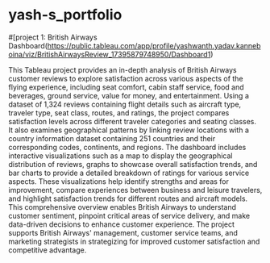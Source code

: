 # yash-s_portfolio
#[project 1: British Airways Dashboard(https://public.tableau.com/app/profile/yashwanth.yadav.kanneboina/viz/BritishAirwaysReview_17395879748950/Dashboard1)

This Tableau project provides an in-depth analysis of British Airways customer reviews to explore satisfaction across various aspects of the flying experience, including seat comfort, cabin staff service, food and beverages, ground service, value for money, and entertainment. Using a dataset of 1,324 reviews containing flight details such as aircraft type, traveler type, seat class, routes, and ratings, the project compares satisfaction levels across different traveler categories and seating classes. It also examines geographical patterns by linking review locations with a country information dataset containing 251 countries and their corresponding codes, continents, and regions. The dashboard includes interactive visualizations such as a map to display the geographical distribution of reviews, graphs to showcase overall satisfaction trends, and bar charts to provide a detailed breakdown of ratings for various service aspects. These visualizations help identify strengths and areas for improvement, compare experiences between business and leisure travelers, and highlight satisfaction trends for different routes and aircraft models. This comprehensive overview enables British Airways to understand customer sentiment, pinpoint critical areas of service delivery, and make data-driven decisions to enhance customer experience. The project supports British Airways' management, customer service teams, and marketing strategists in strategizing for improved customer satisfaction and competitive advantage.
